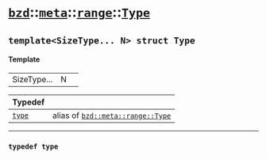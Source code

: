 # [`bzd`](../../../../index.md)::[`meta`](../../../index.md)::[`range`](../../index.md)::[`Type`](../index.md)

## `template<SizeType... N> struct Type`

#### Template
||||
|---:|:---|:---|
|SizeType...|N||

|Typedef||
|:---|:---|
|[`type`](./index.md)|alias of [`bzd::meta::range::Type`](./index.md)|
------
### `typedef type`

